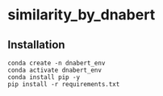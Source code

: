 # similarity_by_dnabert

## Installation
```
conda create -n dnabert_env
conda activate dnabert_env
conda install pip -y
pip install -r requirements.txt
```